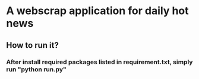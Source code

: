 # A webscrap application for daily hot news

## How to run it? 
### After install required packages listed in requirement.txt, simply run "python run.py"
